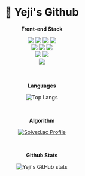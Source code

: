 <div align="center">
  <h1>🌱 Yeji's Github </h1>

<b>Front-end Stack</b>

  <div>
    <img src="https://img.shields.io/badge/HTML-E34F26?style=flat-square&logo=HTML5&logoColor=white"/>
    <img src="https://img.shields.io/badge/CSS-1572B6?style=flat-square&logo=CSS3&logoColor=white"/>
    <img src="https://img.shields.io/badge/Bootstrap-7952B3?style=flat-square&logo=Bootstrap&logoColor=white"/>
    <img src="https://img.shields.io/badge/styled components-DB7093?style=flat-square&logo=styled-components&logoColor=white"/>

  <br/>
    <img src="https://img.shields.io/badge/JavaScript-F7DF1E?style=flat-square&logo=Javascript&logoColor=white"/>
    <img src="https://img.shields.io/badge/Vue.js-4FC08D?style=flat-square&logo=Vue.js&logoColor=white"/>
    <img src="https://img.shields.io/badge/React-61DAFB?style=flat-square&logo=React&logoColor=white"/>
  
  <br/>
    <img src="https://img.shields.io/badge/Python-3776AB?style=flat-square&logo=Python&logoColor=white"/>
    <img src="https://img.shields.io/badge/Django-092E20?style=flat-square&logo=Django&logoColor=white"/>
    
   <br/>
    <img src="https://img.shields.io/badge/Git-F05032?style=flat-square&logo=Git&logoColor=white"/>

  </div>

  <br/>
  <br/>

<b>Languages</b>

![Top Langs](https://github-readme-stats.vercel.app/api/top-langs/?username=Yeji-J&layout=compact)

  <br/>
  
  <p><b>Algorithm</b></p>

[![Solved.ac Profile](http://mazassumnida.wtf/api/v2/generate_badge?boj=yzii)](https://solved.ac/yzii/)

  <br/>

<b>Github Stats</b>

![Yeji's GitHub stats](https://github-readme-stats.vercel.app/api?username=Yeji-J&theme=dracula&show_icons=true)

</div>
